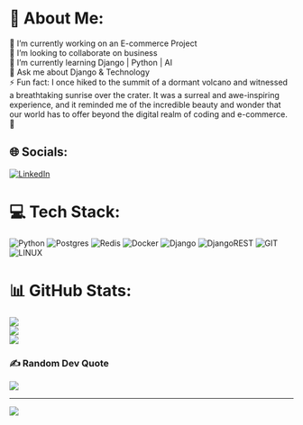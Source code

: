 # 💫 About Me:
🔭 I’m currently working on  an E-commerce Project<br>👯 I’m looking to collaborate on business <br>🌱 I’m currently learning Django | Python | AI<br>💬 Ask me about Django & Technology<br>⚡ Fun fact: I once hiked to the summit of a dormant volcano and witnessed a breathtaking sunrise over the crater. It was a surreal and awe-inspiring experience, and it reminded me of the incredible beauty and wonder that our world has to offer beyond the digital realm of coding and e-commerce. 🌋 


## 🌐 Socials:
[![LinkedIn](https://img.shields.io/badge/LinkedIn-%230077B5.svg?logo=linkedin&logoColor=white)](https://linkedin.com/in/daniel-masghati) 

# 💻 Tech Stack:
![Python](https://img.shields.io/badge/python-3670A0?style=for-the-badge&logo=python&logoColor=ffdd54) ![Postgres](https://img.shields.io/badge/postgres-%23316192.svg?style=for-the-badge&logo=postgresql&logoColor=white) ![Redis](https://img.shields.io/badge/redis-%23DD0031.svg?style=for-the-badge&logo=redis&logoColor=white) ![Docker](https://img.shields.io/badge/docker-%230db7ed.svg?style=for-the-badge&logo=docker&logoColor=white) ![Django](https://img.shields.io/badge/django-%23092E20.svg?style=for-the-badge&logo=django&logoColor=white) ![DjangoREST](https://img.shields.io/badge/DJANGO-REST-ff1709?style=for-the-badge&logo=django&logoColor=white&color=ff1709&labelColor=gray) ![GIT](https://img.shields.io/badge/Git-fc6d26?style=for-the-badge&logo=git&logoColor=white) ![LINUX](https://img.shields.io/badge/Linux-FCC624?style=for-the-badge&logo=linux&logoColor=black)
# 📊 GitHub Stats:
![](https://github-readme-stats.vercel.app/api?username=DanialMasghati&theme=bear&hide_border=false&include_all_commits=false&count_private=false)<br/>
![](https://github-readme-streak-stats.herokuapp.com/?user=DanialMasghati&theme=bear&hide_border=false)<br/>
![](https://github-readme-stats.vercel.app/api/top-langs/?username=DanialMasghati&theme=bear&hide_border=false&include_all_commits=false&count_private=false&layout=compact)

### ✍️ Random Dev Quote
![](https://quotes-github-readme.vercel.app/api?type=vetical&theme=gruvbox)

---
[![](https://visitcount.itsvg.in/api?id=DanialMasghati&icon=7&color=3)](https://visitcount.itsvg.in)

<!-- Proudly created with GPRM ( https://gprm.itsvg.in ) -->
